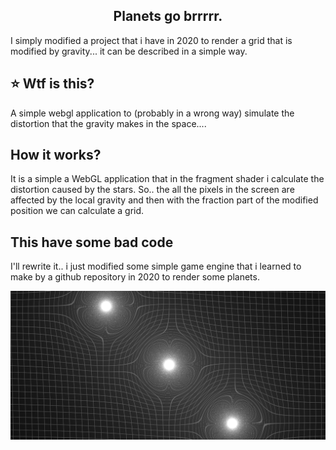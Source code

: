 <h2 align="center">Planets go brrrrr.</h2>

I simply modified a project that i have in 2020 to render a grid that is modified by gravity... it can be described in a simple way.

## :star: Wtf is this? 
A simple webgl application to (probably in a wrong way) simulate the distortion that the gravity makes in the space....

## How it works?
It is a simple a WebGL application that in the fragment shader i calculate the distortion caused by the stars. So.. the all the pixels in the screen are affected by the local gravity and then with the fraction part of the modified position we can calculate a grid. 

## This have some bad code
I'll rewrite it.. i just modified some simple game engine that i learned to make by a github repository in 2020 to render some planets.

<p align="center"><img src="./screenshot.png" alt="Gray shape shifter"/></p>